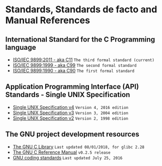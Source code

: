 # Standards, Standards de facto and Manual References

## International Standard for the C Programming language

- [ISO/IEC 9899:2011 - aka C11](https://dl.dropboxusercontent.com/u/57071683/draft_C11_n1570.pdf) `The third formal standard (current)`
- [ISO/IEC 9899:1999 - aka C99](https://dl.dropboxusercontent.com/u/57071683/draft_C99_n1256.pdf) `The second formal standard`
- [ISO/IEC 9899:1990 - aka C90](https://dl.dropboxusercontent.com/u/57071683/ANSI_ISO_9899-1990.pdf) `The first formal standard`

## Application Programming Interface (API) Standards - Single UNIX Specification

* [Single UNIX Specification v4](http://pubs.opengroup.org/onlinepubs/9699919799/) `Version 4, 2016 edition`
* [Single UNIX Specification v3](http://pubs.opengroup.org/onlinepubs/009695399/) `Version 3, 2004 edition`
* [Single UNIX Specification v2](http://pubs.opengroup.org/onlinepubs/007908799/) `Version 2, 1998 edition`

## The GNU project development resources

- [The GNU C Library](https://www.gnu.org/software/libc/manual/pdf/libc.pdf) `Last updated 08/01/2018, for glibc 2.28`
- [The GNU C Reference Manual](https://www.gnu.org/software/gnu-c-manual/gnu-c-manual.pdf) `v0.2.5 release`
- [GNU coding standards](https://www.gnu.org/prep/standards/standards.pdf) `Last updated July 25, 2016`
